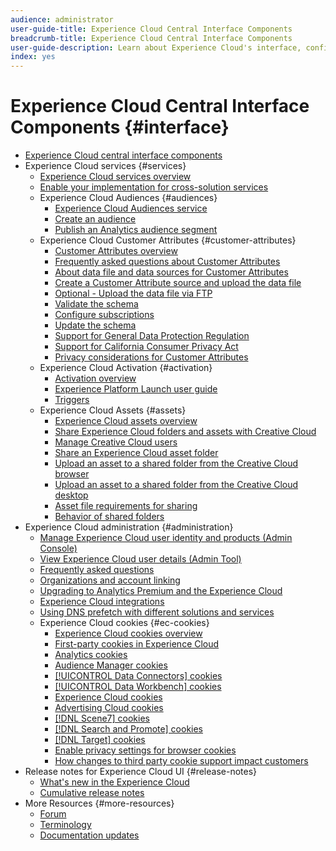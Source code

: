 ```yaml
---
audience: administrator
user-guide-title: Experience Cloud Central Interface Components 
breadcrumb-title: Experience Cloud Central Interface Components
user-guide-description: Learn about Experience Cloud's interface, configure preferences, search for help and business objects. Get help on user and product management, Customer Attributes, Audience Library, cookies, and Experience Cloud Assets.
index: yes
---
```


# Experience Cloud Central Interface Components {#interface}

+ [Experience Cloud central interface components](experience-cloud.md)
+ Experience Cloud services {#services}
  + [Experience Cloud services overview](core-services-landing.md)
  + [Enable your implementation for cross-solution services](core-services.md)
  + Experience Cloud Audiences {#audiences}
    + [Experience Cloud Audiences service](audience-library.md)
    + [Create an audience](t-audience-create.md)
    + [Publish an Analytics audience segment](audience-library/t-publish-audience-segment.md)
  + Experience Cloud Customer Attributes {#customer-attributes}
    + [Customer Attributes overview](attributes.md)
    + [Frequently asked questions about Customer Attributes](faq-crs.md)
    + [About data file and data sources for Customer Attributes](crs-data-file.md)
    + [Create a Customer Attribute source and upload the data file](t-crs-usecase.md)
    + [Optional - Upload the data file via FTP](t-upload-attributes-ftp.md)
    + [Validate the schema](validate-schema.md)
    + [Configure subscriptions](subscription.md)
    + [Update the schema](t-update-schema.md)
    + [Support for General Data Protection Regulation](gdpr.md)
    + [Support for California Consumer Privacy Act](ccpa.md)
    + [Privacy considerations for Customer Attributes](privacy-mac.md)
  + Experience Cloud Activation {#activation}
    + [Activation overview](activation.md)
    + [Experience Platform Launch user guide](https://experienceleague.adobe.com/docs/launch/using/overview.html?lang=en)
    + [Triggers](triggers.md)
  + Experience Cloud Assets {#assets}
    + [Experience Cloud assets overview](experience-cloud-assets.md)
    + [Share Experience Cloud folders and assets with Creative Cloud](creative-cloud.md)
    + [Manage Creative Cloud users](t-admin-add-cc-user.md)
    + [Share an Experience Cloud asset folder](t-share-creative-cloud.md)
    + [Upload an asset to a shared folder from the Creative Cloud browser](t-upload-asset-cc.md)
    + [Upload an asset to a shared folder from the Creative Cloud desktop](t-cc-asset-upload-thor.md)
    + [Asset file requirements for sharing](assets-file-reqs.md)
    + [Behavior of shared folders](asset-behavior.md)
+ Experience Cloud administration {#administration}
  + [Manage Experience Cloud user identity and products (Admin Console)](admin-getting-started.md)
  + [View Experience Cloud user details (Admin Tool)](admin-tool-experience-cloud.md)
  + [Frequently asked questions](faq.md)
  + [Organizations and account linking](organizations.md)
  + [Upgrading to Analytics Premium and the Experience Cloud](upgrade-to-analytics-premium.md)
  + [Experience Cloud integrations](marketing-cloud-integrations.md)
  + [Using DNS prefetch with different solutions and services](dns-prefetch.md)
  + Experience Cloud cookies {#ec-cookies}
    + [Experience Cloud cookies overview](cookies-privacy.md)
    + [First-party cookies in Experience Cloud](cookies-first-party.md)
    + [Analytics cookies](cookies-analytics.md)
    + [Audience Manager cookies](cookies-am.md)
    + [[!UICONTROL Data Connectors] cookies](cookies-dc.md)
    + [[!UICONTROL Data Workbench] cookies](cookies-insight.md)
    + [Experience Cloud cookies](cookies-mc.md)
    + [Advertising Cloud cookies](cookies-advertising-cloud.md)
    + [[!DNL Scene7] cookies](cookies-s7.md)
    + [[!DNL Search and Promote] cookies](cookies-snp.md)
    + [[!DNL Target] cookies](cookies-target.md)
    + [Enable privacy settings for browser cookies](browser-cookie-settings.md)
    + [How changes to third party cookie support impact customers](cookies-thirdparty.md)
+ Release notes for Experience Cloud UI {#release-notes}
  + [What's new in the Experience Cloud](https://experienceleague.adobe.com/docs/release-notes/experience-cloud/current.html?lang=en)
  + [Cumulative release notes](release-notes.md)
+ More Resources {#more-resources}
  + [Forum](https://experienceleaguecommunities.adobe.com/)
  + [Terminology](terms.md)
  + [Documentation updates](doc-updates.md)
